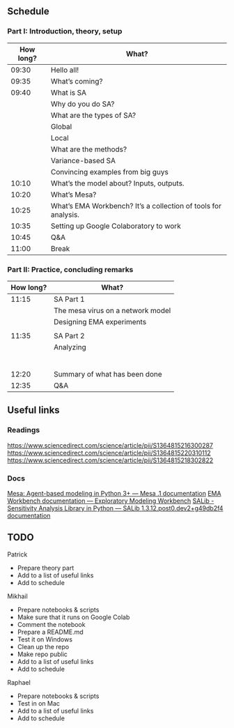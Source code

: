 ## Schedule
### Part I: Introduction, theory, setup
| How long? 	| What? 	|
|-	|-	|
| 09:30  	| Hello all! 	|
| 09:35  	| What’s coming? 	|
| 09:40  	| What is SA 	|
|  	      | Why do you do SA? 	|
|  	      | What are the types of SA? 	|
|      	  | Global 	|
|  	      | Local 	|
|  	      | What are the methods?  	|
|  	      | Variance-based SA 	|
|  	      | Convincing examples from big guys 	|
| 10:10  	| What’s the model about? Inputs, outputs. 	|
| 10:20 	| What’s Mesa? 	|
| 10:25   | What’s EMA Workbench? It’s a collection of tools for analysis. 	|
| 10:35   | Setting up Google Colaboratory to work 	|
| 10:45  	| Q&A 	|
| 11:00   | Break 	|

### Part II: Practice, concluding remarks
| How long? 	| What? 	|
|-	      |-	|
| 11:15 	| SA Part 1 	|
|       	| The mesa virus on a network model 	|
|  	      | Designing EMA experiments 	|
|  	      |  	|
| 11:35  	| SA Part 2 	|
|        	| Analyzing  	|
|       	|  	|
|       	|  	|
|        	|  	|
|        	|  	|
|        	|  	|
|  	      |  	|
| 12:20  	| Summary of what has been done 	|
| 12:35 	| Q&A 	|

## Useful links
### Readings
https://www.sciencedirect.com/science/article/pii/S1364815216300287
https://www.sciencedirect.com/science/article/pii/S1364815220310112
https://www.sciencedirect.com/science/article/pii/S1364815218302822

### Docs
[Mesa: Agent-based modeling in Python 3+ — Mesa .1 documentation](https://mesa.readthedocs.io/en/stable/)
[EMA Workbench documentation — Exploratory Modeling Workbench](https://emaworkbench.readthedocs.io/en/latest/)
[SALib - Sensitivity Analysis Library in Python — SALib 1.3.12.post0.dev2+g49db2f4 documentation](https://salib.readthedocs.io/en/latest/#)

## TODO
Patrick
* Prepare theory part
* Add to a list of useful links
* Add to schedule

Mikhail
* Prepare notebooks & scripts
* Make sure that it runs on Google Colab 
* Comment the notebook
* Prepare a README.md
* Test it on Windows
* Clean up the repo
* Make repo public
* Add to a list of useful links
* Add to schedule

Raphael
* Prepare notebooks & scripts
* Test in on Mac
* Add to a list of useful links
* Add to schedule

